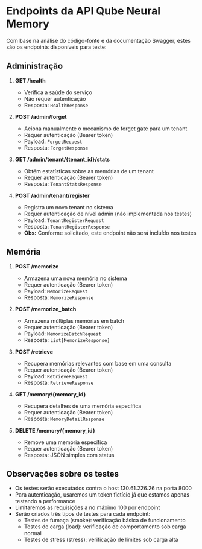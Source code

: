 # Endpoints da API Qube Neural Memory

Com base na análise do código-fonte e da documentação Swagger, estes são os endpoints disponíveis para teste:

## Administração

1. **GET /health**
   - Verifica a saúde do serviço
   - Não requer autenticação
   - Resposta: `HealthResponse`

2. **POST /admin/forget**
   - Aciona manualmente o mecanismo de forget gate para um tenant
   - Requer autenticação (Bearer token)
   - Payload: `ForgetRequest`
   - Resposta: `ForgetResponse`

3. **GET /admin/tenant/{tenant_id}/stats**
   - Obtém estatísticas sobre as memórias de um tenant
   - Requer autenticação (Bearer token)
   - Resposta: `TenantStatsResponse`

4. **POST /admin/tenant/register**
   - Registra um novo tenant no sistema
   - Requer autenticação de nível admin (não implementada nos testes)
   - Payload: `TenantRegisterRequest`
   - Resposta: `TenantRegisterResponse`
   - **Obs:** Conforme solicitado, este endpoint não será incluído nos testes

## Memória

1. **POST /memorize**
   - Armazena uma nova memória no sistema
   - Requer autenticação (Bearer token)
   - Payload: `MemorizeRequest`
   - Resposta: `MemorizeResponse`

2. **POST /memorize_batch**
   - Armazena múltiplas memórias em batch
   - Requer autenticação (Bearer token)
   - Payload: `MemorizeBatchRequest`
   - Resposta: `List[MemorizeResponse]`

3. **POST /retrieve**
   - Recupera memórias relevantes com base em uma consulta
   - Requer autenticação (Bearer token)
   - Payload: `RetrieveRequest`
   - Resposta: `RetrieveResponse`

4. **GET /memory/{memory_id}**
   - Recupera detalhes de uma memória específica
   - Requer autenticação (Bearer token)
   - Resposta: `MemoryDetailResponse`

5. **DELETE /memory/{memory_id}**
   - Remove uma memória específica
   - Requer autenticação (Bearer token)
   - Resposta: JSON simples com status

## Observações sobre os testes

- Os testes serão executados contra o host 130.61.226.26 na porta 8000
- Para autenticação, usaremos um token fictício já que estamos apenas testando a performance
- Limitaremos as requisições a no máximo 100 por endpoint
- Serão criados três tipos de testes para cada endpoint:
  - Testes de fumaça (smoke): verificação básica de funcionamento
  - Testes de carga (load): verificação de comportamento sob carga normal
  - Testes de stress (stress): verificação de limites sob carga alta